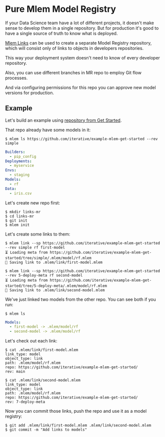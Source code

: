 # Pure Mlem Model Registry

If your Data Science team have a lot of different projects, it doesn't make
sense to develop them in a single repository. But for production it's good to
have a single source of truth to know what is deployed.

[Mlem Links](/doc/user-guide/linking) can be used to create a separate Model
Registry repository, which will consist only of links to objects in developers
repositories.

This way your deployment system doesn't need to know of every developer
repository.

Also, you can use different branches in MR repo to employ Git flow processes.

And via configuring permissions for this repo you can approve new model versions
for production.

<!-- TODO:
Setup 2 "research" repos and MR repo and show the process of deploying new model.
We need to give some example repo with links here and instead move everything below to User Guide for Links. And just give here a link to that User Guide
-->

## Example

Let's build an example using
[repository from Get Started](https://github.com/iterative/example-mlem-get-started).

That repo already have some models in it:

```cli
$ mlem ls https://github.com/iterative/example-mlem-get-started --rev simple
```

```yaml
Builders:
  - pip_config
Deployments:
  - myservice
Envs:
  - staging
Models:
  - rf
Data:
  - iris.csv
```

Let's create new repo first:

```cli
$ mkdir links-mr
$ cd links-mr
$ git init
$ mlem init
```

Let's create some links to them:

```cli
$ mlem link --sp https://github.com/iterative/example-mlem-get-started --rev simple rf first-model
⏳️ Loading meta from https://github.com/iterative/example-mlem-get-started/tree/simple/.mlem/model/rf.mlem
💾 Saving link to .mlem/link/first-model.mlem

$ mlem link --sp https://github.com/iterative/example-mlem-get-started --rev 5-deploy-meta rf second-model
⏳️ Loading meta from https://github.com/iterative/example-mlem-get-started/tree/5-deploy-meta/.mlem/model/rf.mlem
💾 Saving link to .mlem/link/second-model.mlem
```

We've just linked two models from the other repo. You can see both if you run:

```cli
$ mlem ls
```

```yaml
Models:
  - first-model -> .mlem/model/rf
  - second-model -> .mlem/model/rf
```

Let's check out each link:

```cli
$ cat .mlem/link/first-model.mlem
link_type: model
object_type: link
path: .mlem/model/rf.mlem
repo: https://github.com/iterative/example-mlem-get-started/
rev: main

$ cat .mlem/link/second-model.mlem
link_type: model
object_type: link
path: .mlem/model/rf.mlem
repo: https://github.com/iterative/example-mlem-get-started/
rev: 7-deploy-meta
```

Now you can commit those links, push the repo and use it as a model registry:

```cli
$ git add .mlem/link/first-model.mlem .mlem/link/second-model.mlem
$ git commit -m "Add links to models"
```

